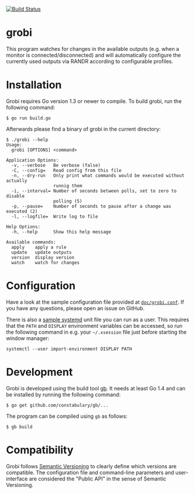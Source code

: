 [![Build Status](https://travis-ci.org/fd0/grobi.svg?branch=master)](https://travis-ci.org/fd0/grobi)

# grobi

This program watches for changes in the available outputs (e.g. when a monitor
is connected/disconnected) and will automatically configure the currently used
outputs via RANDR according to configurable profiles.

# Installation

Grobi requires Go version 1.3 or newer to compile. To build grobi, run the
following command:

```shell
$ go run build.go
```

Afterwards please find a binary of grobi in the current directory:
```
$ ./grobi --help
Usage:
  grobi [OPTIONS] <command>

Application Options:
  -v, --verbose   Be verbose (false)
  -C, --config=   Read config from this file
  -n, --dry-run   Only print what commands would be executed without actually
                  runnig them
  -i, --interval= Number of seconds between polls, set to zero to disable
                  polling (5)
  -p, --pause=    Number of seconds to pause after a change was executed (2)
  -l, --logfile=  Write log to file

Help Options:
  -h, --help      Show this help message

Available commands:
  apply    apply a rule
  update   update outputs
  version  display version
  watch    watch for changes

```

# Configuration

Have a look at the sample configuration file provided at
[`doc/grobi.conf`](doc/grobi.conf). If you have any questions, please open an
issue on GitHub.

There is also a [sample systemd](doc/grobi.service) unit file you can run as a
user. This requires that the `PATH` and `DISPLAY` environment variables can be
accessed, so run the following command in e.g. your `~/.xsession` file just
before starting the window manager:

```
systemctl --user import-environment DISPLAY PATH
```

# Development

Grobi is developed using the build tool [gb](https://getgb.io). It needs at
least Go 1.4 and can be installed by running the following command:

```shell
$ go get github.com/constabulary/gb/...
```

The program can be compiled using `gb` as follows:

```shell
$ gb build
```

# Compatibility

Grobi follows [Semantic Versioning](http://semver.org) to clearly define which
versions are compatible. The configuration file and command-line parameters and
user-interface are considered the "Public API" in the sense of Semantic
Versioning.
